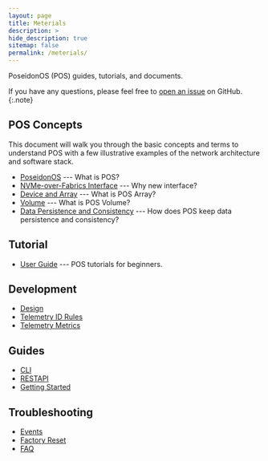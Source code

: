 ```yaml
---
layout: page
title: Meterials
description: >
hide_description: true
sitemap: false
permalink: /meterials/
---
```


PoseidonOS (POS) guides, tutorials, and documents.

If you have any questions, please feel free to [open an issue](https://github.com/poseidonos/poseidonos/issues) on GitHub.
{:.note}

## POS Concepts
This document will walk you through the basic concepts and terms to understand POS with a few illustrative examples of the network architecture and software stack.

- [PoseidonOS](../../doc/concepts/poseidonos.md) --- What is POS?
- [NVMe-over-Fabrics Interface](../../doc/concepts/nvme_of_interface.md) --- Why new interface?
- [Device and Array](../../doc/concepts/device_and_array.md) --- What is POS Array? 
- [Volume](../../doc/concepts/volume.md) --- What is POS Volume?
- [Data Persistence and Consistency](../../doc/concepts/data_persistence_and_consistency.md) --- How does POS keep data persistence and consistency?

## Tutorial
- [User Guide](tutorial.md) --- POS tutorials for beginners.

## Development
- [Design](.../../doc/development/design/log_management.md) 
- [Telemetry ID Rules](../../doc/development/telemetry/ID_RULES.md) 
- [Telemetry Metrics](../../doc/development/telemetry/METRICS.md) 

## Guides
- [CLI](../../doc/guides/cli/poseidonos-cli.md)
- [RESTAPI](../../doc/guides/rest_api/README.md)
- [Getting Started](../../doc/guides/getting_started/learning_best_practices.md)

## Troubleshooting
- [Events](../../doc/troubleshooting/events.md) 
- [Factory Reset](../../doc/troubleshooting/factory_reset.md) 
- [FAQ](../../doc/troubleshooting/faq.md) 